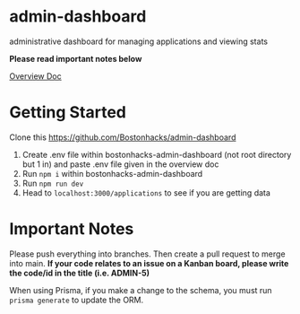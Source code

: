 # admin-dashboard
administrative dashboard for managing applications and viewing stats

**Please read important notes below**

[Overview Doc](https://docs.google.com/document/d/1TDApB5zcyXVxUqBM1HjlujElXZQS7q0Pp3En_sX0z5o/edit?usp=sharing)

# Getting Started
Clone this https://github.com/Bostonhacks/admin-dashboard 
1. Create .env file within bostonhacks-admin-dashboard (not root directory but 1 in) and paste .env file given in the overview doc
2. Run `npm i` within bostonhacks-admin-dashboard
3. Run `npm run dev`
4. Head to `localhost:3000/applications` to see if you are getting data

# Important Notes
Please push everything into branches. Then create a pull request to merge into main. **If your code relates to an issue on a Kanban board, please write the code/id in the title (i.e. ADMIN-5)**

When using Prisma, if you make a change to the schema, you must run `prisma generate` to update the ORM.

